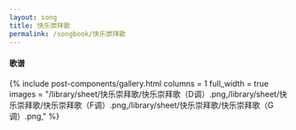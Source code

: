 ```yaml
---
layout: song
title: 快乐崇拜歌
permalink: /songbook/快乐崇拜歌
---
```


#### 歌谱

{% include post-components/gallery.html
    columns = 1
    full_width = true
    images = "/library/sheet/快乐崇拜歌/快乐崇拜歌（D调）.png,/library/sheet/快乐崇拜歌/快乐崇拜歌（F调）.png,/library/sheet/快乐崇拜歌/快乐崇拜歌（G调）.png,"
%}
